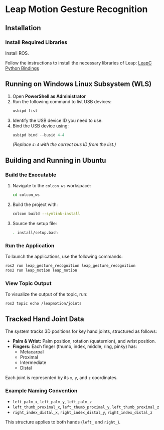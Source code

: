 # Leap Motion Gesture Recognition

## Installation

### Install Required Libraries
Install ROS.

Follow the instructions to install the necessary libraries of Leap:
[LeapC Python Bindings](https://github.com/ultraleap/leapc-python-bindings/tree/main)

## Running on Windows Linux Subsystem (WLS)

1. Open **PowerShell as Administrator**
2. Run the following command to list USB devices:
   ```powershell
   usbipd list
   ```
3. Identify the USB device ID you need to use.
4. Bind the USB device using:
   ```powershell
   usbipd bind --busid 4-4
   ```
   *(Replace `4-4` with the correct bus ID from the list.)*

## Building and Running in Ubuntu

### Build the Executable
1. Navigate to the `colcon_ws` workspace:
   ```bash
   cd colcon_ws
   ```
2. Build the project with:
   ```bash
   colcon build --symlink-install
   ```
3. Source the setup file:
   ```bash
   . install/setup.bash
   ```

### Run the Application
To launch the applications, use the following commands:

```bash
ros2 run leap_gesture_recognition leap_gesture_recognition
ros2 run leap_motion leap_motion
```

### View Topic Output
To visualize the output of the topic, run:

```bash
ros2 topic echo /leapmotion/joints
```


## Tracked Hand Joint Data
The system tracks 3D positions for key hand joints, structured as follows:

- **Palm & Wrist:** Palm position, rotation (quaternion), and wrist position.
- **Fingers:** Each finger (thumb, index, middle, ring, pinky) has:
  - Metacarpal
  - Proximal
  - Intermediate
  - Distal
  
Each joint is represented by its `x`, `y`, and `z` coordinates.

### Example Naming Convention
- `left_palm_x`, `left_palm_y`, `left_palm_z`
- `left_thumb_proximal_x`, `left_thumb_proximal_y`, `left_thumb_proximal_z`
- `right_index_distal_x`, `right_index_distal_y`, `right_index_distal_z`

This structure applies to both hands (`left_` and `right_`).
